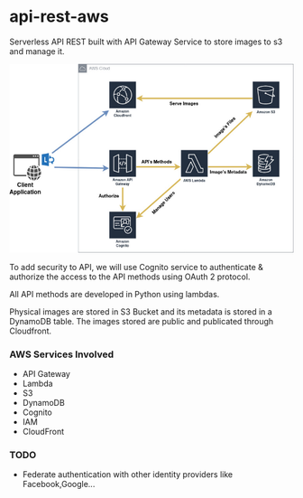 # api-rest-aws

Serverless API REST built with API Gateway Service to store images to s3 and manage it.

![Alt text](readme_files/api-rest.drawio.jpg?raw=true "Title")

To add security to API, we will use Cognito service to authenticate & authorize the access to the API methods using OAuth 2 protocol.

All API methods are developed in Python using lambdas.

Physical images are stored in S3 Bucket and its metadata is stored in a DynamoDB table. The images stored are public and publicated through Cloudfront.

### AWS Services Involved

* API Gateway
* Lambda
* S3
* DynamoDB
* Cognito
* IAM
* CloudFront

### TODO
* Federate authentication with other identity providers like Facebook,Google...
